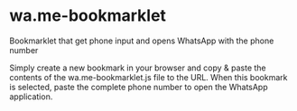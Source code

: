 # wa.me-bookmarklet
Bookmarklet that get phone input and opens WhatsApp with the phone number

Simply create a new bookmark in your browser and copy & paste the contents of the wa.me-bookmarklet.js file to the URL.  When this bookmark is selected, paste the complete phone number to open the WhatsApp application.
